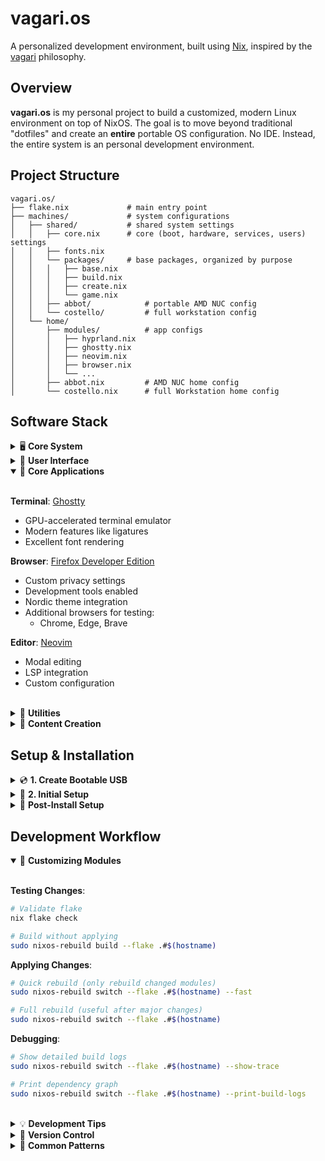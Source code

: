 # vagari.os

A personalized development environment, built using [Nix](https://nixos.org), inspired by the [vagari](https://github.com/nosvagor/vagari) philosophy.

## Overview

**vagari.os** is my personal project to build a customized, modern Linux environment on top of NixOS.
The goal is to move beyond traditional "dotfiles" and create an **entire** portable OS configuration. No IDE. Instead, the entire system is an personal development environment.

## Project Structure

```plaintext
vagari.os/
├── flake.nix             # main entry point
├── machines/             # system configurations
│   ├── shared/           # shared system settings
│   │   ├── core.nix      # core (boot, hardware, services, users) settings
│   │   ├── fonts.nix
│   │   └── packages/     # base packages, organized by purpose
│   │   │   ├── base.nix
│   │   │   ├── build.nix
│   │   │   ├── create.nix
│   │   │   └── game.nix
│   │   ├── abbot/            # portable AMD NUC config
│   │   └── costello/         # full workstation config
│   └── home/
│       ├── modules/          # app configs
│       │   ├── hyprland.nix
│       │   ├── ghostty.nix
│       │   ├── neovim.nix
│       │   ├── browser.nix
│       │   └── ...
│       ├── abbot.nix         # AMD NUC home config
│       └── costello.nix      # full Workstation home config
```

## Software Stack

<details>
<summary>🖥️ <b>Core System</b></summary>
<br>

**Display Server**: [Wayland](https://wayland.freedesktop.org/)

- Modern, secure display protocol
- Better HiDPI support
- Hardware acceleration

**Window Manager**: [Hyprland](https://hyprland.org/)

- Dynamic tiling Wayland compositor
- GPU-accelerated animations
- Modern features like blur and rounded corners
- Custom workspace layout (SEDT-based)

**Display Manager**: [SDDM](https://github.com/sddm/sddm)

- Fast, modern login manager
- Wayland support
- Themed with Catppuccin

</details>

<details>
<summary>🎨 <b>User Interface</b></summary>
<br>

**Theme**: [Nordic](https://github.com/EliverLara/Nordic)

- Cohesive dark theme across GTK and Qt
- Nordzy cursor and icon themes
- Consistent styling across all applications

**Fonts**:

- UI Fonts:

  - [Satoshi](https://www.fontshare.com/fonts/satoshi): Primary UI font, geometric variable sans-serif
  - [Outfit](https://github.com/Outfitio/Outfit-Fonts): Modern display font for headings

- Code Font:

  - [Iosevka Custom Build](https://typeof.net/Iosevka/customizer): "Iosevka Vagari"
    - Customized for coding clarity
    - PureScript-style ligatures
    - Enhanced character variants for readability
    - Normal spacing for UI compatibility

- Reading & Print:

  - [EB Garamond](https://github.com/octaviopardo/EBGaramond12): Classic serif for long-form text
  - [Crimson](https://github.com/skosch/Crimson): Modern serif alternative

- Extended Support:

  - Noto family for Unicode, CJK, emoji, and more
  - Math & science symbols via STIX Two
  - Comprehensive script coverage (Arabic, Hebrew, Indic)

**Widgets**: [Eww](https://github.com/elkowar/eww)

- Used primarily as status Bar
- Custom widgets for anything else that is needed.

<br>
</details>

<details open>
<summary>📱 <b>Core Applications</b></summary>
<br>

**Terminal**: [Ghostty](https://github.com/mitchellh/ghostty)

- GPU-accelerated terminal emulator
- Modern features like ligatures
- Excellent font rendering

**Browser**: [Firefox Developer Edition](https://www.mozilla.org/en-US/firefox/developer/)

- Custom privacy settings
- Development tools enabled
- Nordic theme integration
- Additional browsers for testing:
  - Chrome, Edge, Brave

**Editor**: [Neovim](https://neovim.io/)

- Modal editing
- LSP integration
- Custom configuration

<br>
</details>

<details>
<summary>🔧 <b>Utilities</b></summary>
<br>

**Build Tools**:

- [`just`](https://github.com/casey/just): Modern Make alternative
- [`ninja`](https://ninja-build.org/)/[`meson`](https://mesonbuild.com/): Fast build system
- [`sccache`](https://github.com/mozilla/sccache): Compiler cache

**Modern CLI Tools**:

- [`eza`](https://github.com/eza-community/eza): Modern ls
- [`bat`](https://github.com/sharkdp/bat): Modern cat
- [`fd`](https://github.com/sharkdp/fd): Modern find
- [`ripgrep`](https://github.com/BurntSushi/ripgrep): Modern grep
- [`du-dust`](https://github.com/bootandy/dust): Modern du
- [`btop`](https://github.com/aristocratos/btop): System monitor
- [`zoxide`](https://github.com/ajeetdsouza/zoxide): Smart cd

**Network Tools**:

- [`age`](https://github.com/FiloSottile/age): Modern encryption
- [`dogdns`](https://github.com/ogham/dog): Modern dig
- [`mtr`](https://github.com/traviscross/mtr): Modern traceroute
- [`socat`](http://www.dest-unreach.org/socat/): Modern netcat

<br>
</details>

<details>
<summary>🎥 <b>Content Creation</b></summary>
<br>

**Video**:

- [OBS Studio](https://obsproject.com/): Video recording and streaming
- [DaVinci Resolve](https://www.blackmagicdesign.com/products/davinciresolve): Video editing
- [FFmpeg](https://ffmpeg.org/): it's ffmpeg

**3D/Graphics**:

- [Blender](https://www.blender.org/): 3D modeling, animation, and rendering
- [GIMP](https://www.gimp.org/): Image editing
- [Inkscape](https://inkscape.org/): Vector graphics

**Audio**:

- [Ardour](https://ardour.org/): Audio recording and editing
- [Audacity](https://www.audacityteam.org/): Audio editing

<br>
</details>

## Setup & Installation

<details>
<summary>💿 <b>1. Create Bootable USB</b></summary>
<br>

**Download ISO**:

```bash
curl -L \
https://channels.nixos.org/nixos-23.11/latest-nixos-minimal-x86_64-linux.iso \
-o nixos.iso
```

**Prepare USB**:

```bash
# Identify your USB drive
lsblk

# Write ISO (replace sdX with your drive, e.g., sdb)
sudo dd if=nixos.iso of=/dev/sdX bs=4M status=progress conv=fsync
```

<br>
</details>

<details>
<summary>🚀 <b>2. Initial Setup</b></summary>
<br>

**Network Setup**:

```bash
# Connect to WiFi & test connection
sudo nmtui
ping -c 3 github.com
```

**Prepare Installation**:

```bash
# Create mount point
sudo mkdir -p /mnt

# Get the installer
nix-shell -p curl git
curl -L https://raw.githubusercontent.com/nosvagor/vagari.os/main/install.sh -o install.sh
chmod +x install.sh
```

**Run Installer**:

```bash
sudo ./install.sh

# Available options:
# --auto         Run with defaults (non-interactive)
# --hostname     Set hostname (default: abbot)
# --disk         Specify disk to install to (default: /dev/nvme0n1)
# --username     Set username (default: nosvagor)
```

The installer will:

1. Set up encrypted disk
2. Generate hardware configuration
3. Clone configuration repository
4. Install NixOS with your configuration

<br>
</details>

<details>
<summary>🔐 <b>Post-Install Setup</b></summary>
<br>

**Apply Configuration**:

```bash
# Apply your full system configuration
sudo nixos-rebuild switch --flake .#$(hostname)
```

**Setup Secrets**:

```bash
# Set up secrets using Bitwarden (if using existing keys)
bw login
bw get notes sops-keys > ~/.config/sops/age/vagari-os.txt
```

<br>
</details>

## Development Workflow

<details open>
<summary>🔄 <b>Customizing Modules</b></summary>
<br>

**Testing Changes**:

```bash
# Validate flake
nix flake check

# Build without applying
sudo nixos-rebuild build --flake .#$(hostname)
```

**Applying Changes**:

```bash
# Quick rebuild (only rebuild changed modules)
sudo nixos-rebuild switch --flake .#$(hostname) --fast

# Full rebuild (useful after major changes)
sudo nixos-rebuild switch --flake .#$(hostname)
```

**Debugging**:

```bash
# Show detailed build logs
sudo nixos-rebuild switch --flake .#$(hostname) --show-trace

# Print dependency graph
sudo nixos-rebuild switch --flake .#$(hostname) --print-build-logs
```

<br>
</details>

<details>
<summary>💡 <b>Development Tips</b></summary>
<br>

**Module Organization**:

- Keep machine-specific configs in `machines/<hostname>/`
- Share common settings in `machines/shared/`
- User-specific configs go in `home/modules/`

**Example Workflow**:

```bash
# 1. Edit a module
nvim home/modules/neovim.nix

# 2. Test changes
sudo nixos-rebuild build --flake .#$(hostname)

# 3. Apply if build succeeds
sudo nixos-rebuild switch --flake .#$(hostname) --fast
```

<br>
</details>

<details>
<summary>📝 <b>Version Control</b></summary>
<br>

**Atomic Changes**:

```bash
# Stage specific module changes
git add home/modules/neovim.nix
git commit -m "neovim: add telescope plugin"

# Or stage all config changes
git add .
git commit -m "system: update core packages"
```

**Feature Branches**:

```bash
# Create feature branch
git checkout -b feature/wayland-setup

# Test and commit changes
sudo nixos-rebuild build --flake .#$(hostname)
git add .
git commit -m "wayland: add hyprland configuration"

# Merge when ready
git checkout main
git merge feature/wayland-setup
```

<br>
</details>

<details>
<summary>🔨 <b>Common Patterns</b></summary>
<br>

**Testing in Temporary Shell**:

```bash
# Try new packages
nix-shell -p package-name

# Or use flake-based dev shell
nix develop
```

**System Recovery**:

```bash
# List generations
sudo nix-env --list-generations --profile /nix/var/nix/profiles/system

# Roll back to last working config
sudo nixos-rebuild switch --rollback
```

**Updating Dependencies**:

```bash
# Update all inputs
nix flake update

# Update specific input
nix flake lock --update-input nixpkgs
```

<br>
</details>
